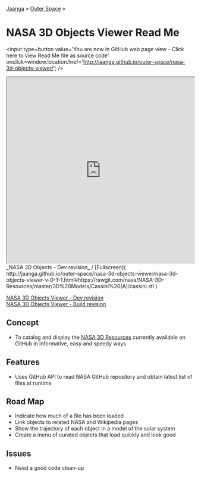 [Jaanga]( http://jaanga.github.io/ ) &raquo; [Outer Space]( http://jaanga.github.io/outer-space ) &raquo; 

NASA 3D Objects Viewer Read Me
===

<span style=display:none; >[You are now in GitHub source code view - click here to view Read Me file as a web page]( http://jaanga.github.io/outer-space/nasa-3d-objects-viewer/index.html "View file as a web page." ) </span>
<input type=button value='You are now in GitHub web page view - Click here to view Read Me file as source code' onclick=window.location.href='http://jaanga.github.io/outer-space/nasa-3d-objects-viewer/'; />

<iframe src="http://jaanga.github.io/outer-space//nasa-3d-objects-viewer/nasa-3d-objects-viewer-v-0-1-1.html#https://rawgit.com/nasa/NASA-3D-Resources/master/3D Models/Cassini (A)/cassini.stl" width=100% height=500px ></iframe>  
_NASA 3D Objects - Dev revision_ /  [Fullscreen]( http://jaanga.github.io/outer-space/nasa-3d-objects-viewer/nasa-3d-objects-viewer-v-0-1-1.html#https://rawgit.com/nasa/NASA-3D-Resources/master/3D%20Models/Cassini%20(A)/cassini.stl  )


[NASA 3D Objects Viewer - Dev revision]( http://jaanga.github.io/outer-space/nasa-3d-objects-viewer/dev/index.html#https://rawgit.com/nasa/NASA-3D-Resources/master/3D%20Models/Cassini%20(A)/cassini.stl )  
[NASA 3D Objects Viewer - Build revision]( http://jaanga.github.io/outer-space/nasa-3d-objects-viewer/build/index.html )

## Concept

* To catalog and display the [NASA 3D Resources]( https://github.com/nasa/NASA-3D-Resources ) currently available on GitHub in informative, easy and speedy ways


## Features

* Uses GitHub API to read NASA GitHub repository and obtain latest list of files at runtime


## Road Map

* Indicate how much of a file has been loaded
* Link objects to related NASA and Wikipedia pages
* Show the trajectory of each object in a model of the solar system
* Create a menu of curated objects that load quickly and look good


## Issues

* Need a good code clean-up
